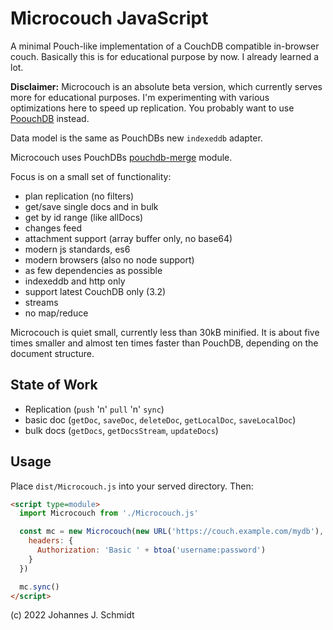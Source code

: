 # Microcouch JavaScript
A minimal Pouch-like implementation of a CouchDB compatible in-browser couch. Basically this is for educational purpose by now. I already learned a lot.

**Disclaimer:** Microcouch is an absolute beta version, which currently serves more for educational purposes. I'm experimenting with various optimizations here to speed up replication. You probably want to use [PoouchDB](https://pouchdb.com/) instead.

Data model is the same as PouchDBs new `indexeddb` adapter.

Microcouch uses PouchDBs [pouchdb-merge](https://github.com/pouchdb/pouchdb/tree/master/packages/node_modules/pouchdb-merge) module.

Focus is on a small set of functionality:
* plan replication (no filters)
* get/save single docs and in bulk
* get by id range (like allDocs)
* changes feed
* attachment support (array buffer only, no base64)
* modern js standards, es6
* modern browsers (also no node support)
* as few dependencies as possible
* indexeddb and http only
* support latest CouchDB only (3.2)
* streams
* no map/reduce


Microcouch is quiet small, currently less than 30kB minified. It is about five times smaller and almost ten times faster than PouchDB, depending on the document structure.


## State of Work
* Replication (`push` 'n' `pull` 'n' `sync`)
* basic doc (`getDoc`, `saveDoc`, `deleteDoc`, `getLocalDoc`, `saveLocalDoc`)
* bulk docs (`getDocs`, `getDocsStream`, `updateDocs`)


## Usage
Place `dist/Microcouch.js` into your served directory. Then:

```html
<script type=module>
  import Microcouch from './Microcouch.js'

  const mc = new Microcouch(new URL('https://couch.example.com/mydb'), {
    headers: {
      Authorization: 'Basic ' + btoa('username:password')
    }
  })

  mc.sync()
</script>
```


(c) 2022 Johannes J. Schmidt
